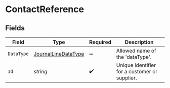 # ContactReference


## Fields

| Field                                                             | Type                                                              | Required                                                          | Description                                                       |
| ----------------------------------------------------------------- | ----------------------------------------------------------------- | ----------------------------------------------------------------- | ----------------------------------------------------------------- |
| `DataType`                                                        | [JournalLineDataType](../../Models/Shared/JournalLineDataType.md) | :heavy_minus_sign:                                                | Allowed name of the 'dataType'.                                   |
| `Id`                                                              | *string*                                                          | :heavy_check_mark:                                                | Unique identifier for a customer or supplier.                     |